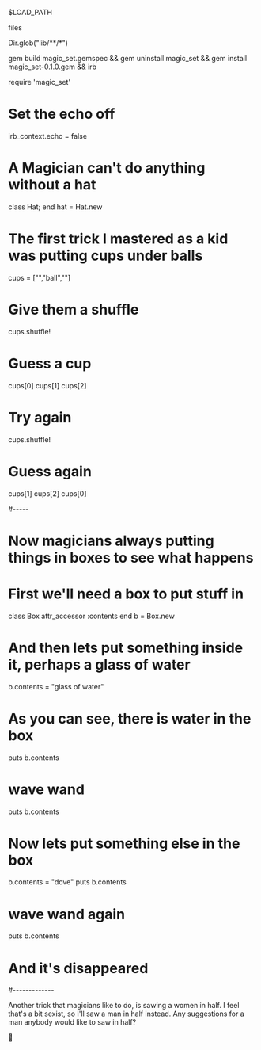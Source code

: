 $LOAD_PATH


files

Dir.glob("lib/**/*") 




gem build magic_set.gemspec && gem uninstall magic_set && gem install magic_set-0.1.0.gem && irb



require 'magic_set'

# Set the echo off
irb_context.echo = false

# A Magician can't do anything without a hat
class Hat; end
hat = Hat.new

# The first trick I mastered as a kid was putting cups under balls
cups = ["","ball",""]

# Give them a shuffle

cups.shuffle!

# Guess a cup
cups[0]
cups[1]
cups[2]

# Try again
cups.shuffle!

# Guess again
cups[1]
cups[2]
cups[0]

#-----

# Now magicians always putting things in boxes to see what happens

# First we'll need a box to put stuff in

class Box
  attr_accessor :contents
  end
  b = Box.new

  # And then lets put something inside it, perhaps a glass of water

  b.contents = "glass of water"

  # As you can see, there is water in the box
  puts b.contents

  # wave wand
  puts b.contents

  # Now lets put something else in the box
  b.contents = "dove"
  puts b.contents
  # wave wand again
  puts b.contents

  # And it's disappeared

  #-------------

  Another trick that magicians like to do, is sawing a women in half.  I feel that's a bit sexist, so I'll saw a man in half instead.  Any suggestions for a man anybody would like to saw in half?


 

  🍷


